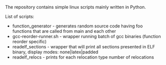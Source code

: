 The repository contains simple linux scripts mainly written in Python.

List of scripts:

+ function_generator - generates random source code having foo functions that are called from main and each other
+ gcc-reorder-runner.sh - wrapper running batch of gcc binaries (function reorder specific)
+ readelf_sections - wrapper that will print all sections presented in ELF binary, display modes: none|latex|padded
+ readelf_relocs - prints for each relocation type number of relocations
